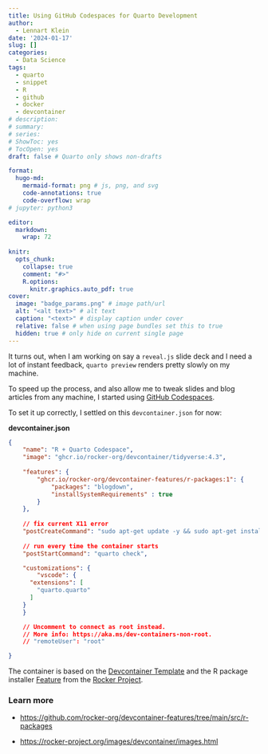 ```yaml
---
title: Using GitHub Codespaces for Quarto Development
author:
  - Lennart Klein
date: '2024-01-17'
slug: []
categories:
  - Data Science
tags:
  - quarto
  - snippet
  - R
  - github
  - docker
  - devcontainer
# description: 
# summary: 
# series:
# ShowToc: yes
# TocOpen: yes
draft: false # Quarto only shows non-drafts

format: 
  hugo-md:
    mermaid-format: png # js, png, and svg
    code-annotations: true
    code-overflow: wrap
# jupyter: python3

editor: 
  markdown: 
    wrap: 72
    
knitr:
  opts_chunk: 
    collapse: true
    comment: "#>" 
    R.options:
      knitr.graphics.auto_pdf: true
cover: 
  image: "badge_params.png" # image path/url
  alt: "<alt text>" # alt text
  caption: "<text>" # display caption under cover
  relative: false # when using page bundles set this to true
  hidden: true # only hide on current single page
---
```


It turns out, when I am working on say a `reveal.js` slide deck and I
need a lot of instant feedback, `quarto preview` renders pretty slowly
on my machine.

To speed up the process, and also allow me to tweak slides and blog
articles from any machine, I started using [GitHub
Codespaces](https://github.com/features/codespaces "https://github.com/features/codespaces").

To set it up correctly, I settled on this `devcontainer.json` for now:

**devcontainer.json**

``` json
{
    "name": "R + Quarto Codespace",
    "image": "ghcr.io/rocker-org/devcontainer/tidyverse:4.3",
    
    "features": {
        "ghcr.io/rocker-org/devcontainer-features/r-packages:1": {
            "packages": "blogdown",
            "installSystemRequirements" : true
        }
    },
  
    // fix current X11 error
    "postCreateCommand": "sudo apt-get update -y && sudo apt-get install -y libxt6",
    
    // run every time the container starts
    "postStartCommand": "quarto check",

    "customizations": {
        "vscode": {
      "extensions": [
        "quarto.quarto"
      ]
    }
    }

    // Uncomment to connect as root instead.
    // More info: https://aka.ms/dev-containers-non-root.
    // "remoteUser": "root"

}
```

The container is based on the [Devcontainer
Template](https://github.com/rocker-org/devcontainer-templates/tree/main/src/r-ver "https://github.com/rocker-org/devcontainer-templates/tree/main/src/r-ver")
and the R package installer
[Feature](https://github.com/rocker-org/devcontainer-features/tree/main/src/r-packages "https://github.com/rocker-org/devcontainer-features/tree/main/src/r-packages")
from the [Rocker
Project](https://rocker-project.org/ "https://rocker-project.org/").

### Learn more

-   <https://github.com/rocker-org/devcontainer-features/tree/main/src/r-packages>

-   <https://rocker-project.org/images/devcontainer/images.html>
